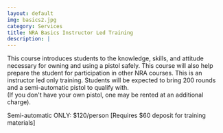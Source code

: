 ```yaml
---
layout: default
img: basics2.jpg
category: Services
title: NRA Basics Instructor Led Training
description: |
---
```

This course introduces students to the knowledge, skills, and attitude necessary for owning and using a pistol safely. This course will also help prepare the student for participation in other NRA courses. This is an instructor led only training. 
Students will be expected to bring 200 rounds and a semi-automatic pistol to qualify with.    
(If you don't have your own pistol, one may be rented at an additional charge).  

     
Semi-automatic ONLY: $120/person [Requires $60 deposit for training materials]